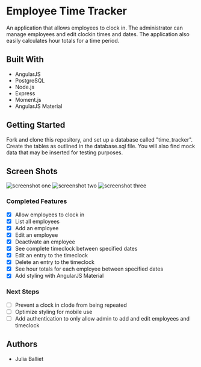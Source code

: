 # Employee Time Tracker

An application that allows employees to clock in. The administrator can manage employees and edit clockin times and dates. The application also easily calculates hour totals for a time period.

## Built With

* AngularJS
* PostgreSQL
* Node.js
* Express
* Moment.js
* AngularJS Material

## Getting Started

Fork and clone this repository, and set up a database called "time_tracker". Create the tables as outlined in the database.sql file. You will also find mock data that may be inserted for testing purposes.

## Screen Shots

![screenshot one](public/images/hour-totals.png)
![screenshot two](public/images/manage-employees.png)
![screenshot three](public/wireframes/timeclock.png)

### Completed Features

- [x] Allow employees to clock in
- [x] List all employees
- [x] Add an employee
- [x] Edit an employee
- [x] Deactivate an employee
- [x] See complete timeclock between specified dates
- [x] Edit an entry to the timeclock
- [x] Delete an entry to the timeclock
- [x] See hour totals for each employee between specified dates
- [x] Add styling with AngularJS Material

### Next Steps

- [ ] Prevent a clock in clode from being repeated
- [ ] Optimize styling for mobile use
- [ ] Add authentication to only allow admin to add and edit employees and timeclock

## Authors

* Julia Balliet
